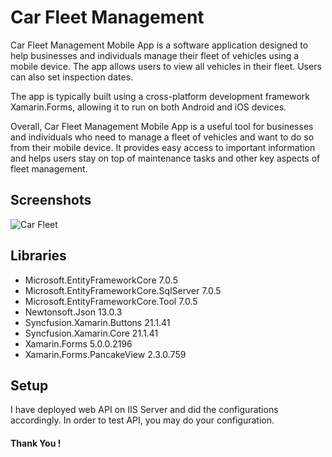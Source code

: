 # Car Fleet Management
Car Fleet Management Mobile App is a software application designed to help businesses and individuals manage their fleet of vehicles using a mobile device. The app allows users to view all vehicles in their fleet. Users can also set inspection dates. 

The app is typically built using a cross-platform development framework Xamarin.Forms, allowing it to run on both Android and iOS devices.

Overall, Car Fleet Management Mobile App is a useful tool for businesses and individuals who need to manage a fleet of vehicles and want to do so from their mobile device. It provides easy access to important information and helps users stay on top of maintenance tasks and other key aspects of fleet management.

## Screenshots

![Car Fleet](https://user-images.githubusercontent.com/42775400/234809529-80311aeb-fb9d-4303-968f-41df097127d9.png)

## Libraries
- Microsoft.EntityFrameworkCore 7.0.5
- Microsoft.EntityFrameworkCore.SqlServer 7.0.5
- Microsoft.EntityFrameworkCore.Tool 7.0.5
- Newtonsoft.Json 13.0.3
- Syncfusion.Xamarin.Buttons 21.1.41
- Syncfusion.Xamarin.Core 21.1.41
- Xamarin.Forms 5.0.0.2196
- Xamarin.Forms.PancakeView 2.3.0.759

## Setup

I have deployed web API on IIS Server and did the configurations accordingly.
In order to test API, you may do your configuration.

#### Thank You !


